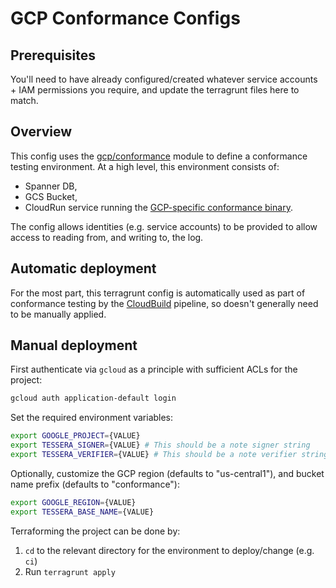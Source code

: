 # GCP Conformance Configs

## Prerequisites

You'll need to have already configured/created whatever service accounts + IAM permissions
you require, and update the terragrunt files here to match.

## Overview

This config uses the [gcp/conformance](/deployment/gcp/conformance) module to define a
conformance testing environment. At a high level, this environment consists of:
- Spanner DB,
- GCS Bucket,
- CloudRun service running the [GCP-specific conformance binary](/cmd/conformance/gcp).

The config allows identities (e.g. service accounts) to be provided to allow access to
reading from, and writing to, the log.

## Automatic deployment

For the most part, this terragrunt config is automatically used as part of conformance
testing by the [CloudBuild](/deployment/live/cloudbuild) pipeline, so doesn't generally
need to be manually applied.

## Manual deployment 

First authenticate via `gcloud` as a principle with sufficient ACLs for
the project:
```bash
gcloud auth application-default login
```

Set the required environment variables:
```bash
export GOOGLE_PROJECT={VALUE}
export TESSERA_SIGNER={VALUE} # This should be a note signer string
export TESSERA_VERIFIER={VALUE} # This should be a note verifier string, correspoding to the provided signer.
```

Optionally, customize the GCP region (defaults to "us-central1"),
and bucket name prefix (defaults to "conformance"):
```bash
export GOOGLE_REGION={VALUE}
export TESSERA_BASE_NAME={VALUE}
```

Terraforming the project can be done by:
 1. `cd` to the relevant directory for the environment to deploy/change (e.g. `ci`)
 2. Run `terragrunt apply`

